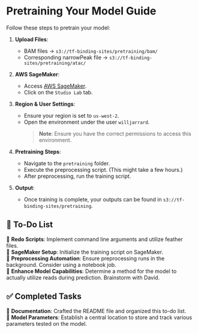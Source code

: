 # Pretraining Your Model Guide

Follow these steps to pretrain your model:

1. **Upload Files**:
   - BAM files → `s3://tf-binding-sites/pretraining/bam/`
   - Corresponding narrowPeak file → `s3://tf-binding-sites/pretraining/atac/`

2. **AWS SageMaker**:
   - Access [AWS SageMaker](https://console.aws.amazon.com/sagemaker/).
   - Click on the `Studio Lab` tab.

3. **Region & User Settings**:
   - Ensure your region is set to `us-west-2`.
   - Open the environment under the user `willjarrard`.
     > **Note**: Ensure you have the correct permissions to access this environment.

4. **Pretraining Steps**:
   - Navigate to the `pretraining` folder.
   - Execute the preprocessing script. (This might take a few hours.)
   - After preprocessing, run the training script.

5. **Output**:
   - Once training is complete, your outputs can be found in `s3://tf-binding-sites/pretraining`.

## 📝 **To-Do List**

🔲 **Redo Scripts**: Implement command line arguments and utilize feather files.  
🔲 **SageMaker Setup**: Initialize the training script on SageMaker.  
🔲 **Preprocessing Automation**: Ensure preprocessing runs in the background. Consider using a notebook job.  
🔲 **Enhance Model Capabilities**: Determine a method for the model to actually utilize reads during prediction. Brainstorm with David.

## ✅ **Completed Tasks**

🔳 **Documentation**: Crafted the README file and organized this to-do list.  
🔳 **Model Parameters**: Establish a central location to store and track various parameters tested on the model.  
